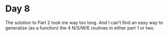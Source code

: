 # Day 8

The solution to Part 2 took me way too long. And I can’t find an easy
way to generalize (as a function) the 4 N/S/W/E routines in either
part 1 or two.
